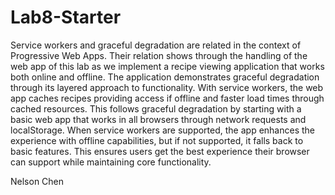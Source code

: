 # Lab8-Starter

Service workers and graceful degradation are related in the context of Progressive Web Apps. Their relation shows through the handling of the web app of this lab as we implement a recipe viewing application that works both online and offline. The application demonstrates graceful degradation through its layered approach to functionality. With service workers, the web app caches recipes providing access if offline and faster load times through cached resources. This follows graceful degradation by starting with a basic web app that works in all browsers through network requests and localStorage. When service workers are supported, the app enhances the experience with offline capabilities, but if not supported, it falls back to basic features. This ensures users get the best experience their browser can support while maintaining core functionality.

Nelson Chen
